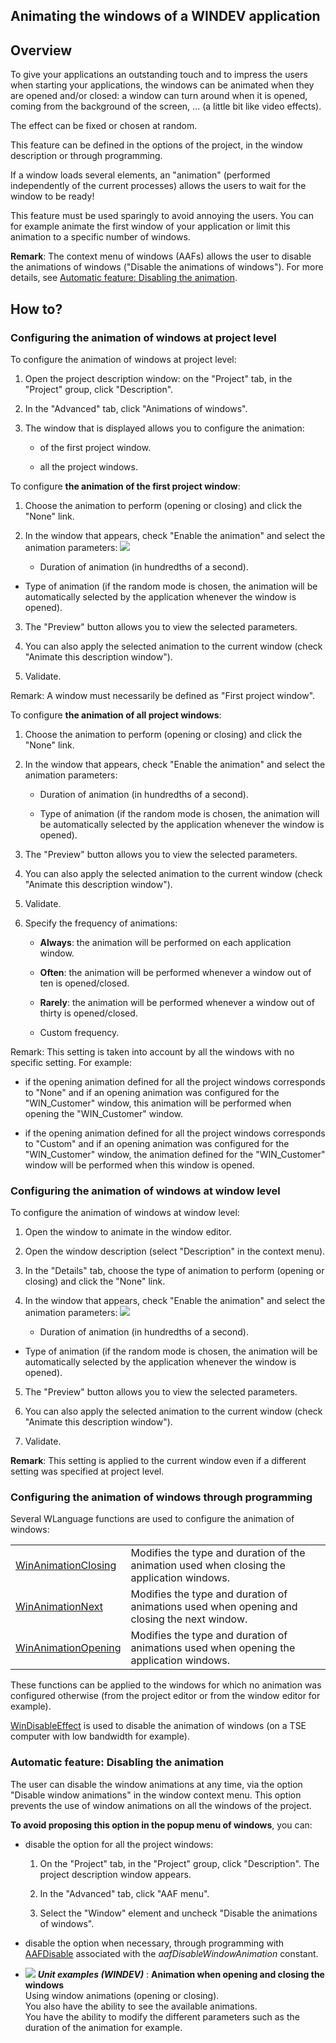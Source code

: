 


## Animating the windows of a WINDEV application
			



<a name="NOTE1"></a>
<a name="NOTE1_1"></a>


## Overview
<a name="overview_ELTTEXTE000247"></a>
To give your applications an outstanding touch and to impress the users when starting your applications, the windows can be animated when they are opened and/or closed: a window can turn around when it is opened, coming from the background of the screen, ... (a little bit like video effects).

The effect can be fixed or chosen at random.

This feature can be defined in the options of the project, in the window description or through programming.

If a window loads several elements, an "animation" (performed independently of the current processes) allows the users to wait for the window to be ready!

This feature must be used sparingly to avoid annoying the users. You can for example animate the first window of your application or limit this animation to a specific number of windows.

**Remark**: The context menu of windows (AAFs) allows the user to disable the animations of windows ("Disable the animations of windows"). For more details, see [Automatic feature: Disabling the animation](#NOTE2_4).

<a name="NOTE2"></a>
<a name="NOTE2_1"></a>


## How to?
<a name="how_ELTTEXTE000271"></a>


### Configuring the animation of windows at project level
<a name="configuring_the_animation_windows_project_level_ELTPARAGRAPHE000031"></a>

To configure the animation of windows at project level:

1. Open the project description window: on the "Project" tab, in the "Project" group, click "Description".

2. In the "Advanced" tab, click "Animations of windows".

3. The window that is displayed allows you to configure the animation:

	- of the first project window.

	- all the project windows.







To configure **the animation of the first project window**: 

1. Choose the animation to perform (opening or closing) and click the "None" link.

2. In the window that appears, check "Enable the animation" and select the animation parameters: 
![](https://doc.pcsoft.fr/en-US/images/image.awp?langid=3&name=Anim_Fenetre2.gif)


	- Duration of animation (in hundredths of a second).

- Type of animation (if the random mode is chosen, the animation will be automatically selected by the application whenever the window is opened).

3. The "Preview" button allows you to view the selected parameters.

4. You can also apply the selected animation to the current window (check "Animate this description window").

5. Validate.


Remark: A window must necessarily be defined as "First project window".

To configure **the animation of all project windows**: 

1. Choose the animation to perform (opening or closing) and click the "None" link.

2. In the window that appears, check "Enable the animation" and select the animation parameters:

	- Duration of animation (in hundredths of a second).

	- Type of animation (if the random mode is chosen, the animation will be automatically selected by the application whenever the window is opened).




3. The "Preview" button allows you to view the selected parameters.

4. You can also apply the selected animation to the current window (check "Animate this description window").

5. Validate.

6. Specify the frequency of animations:

	- **Always**: the animation will be performed on each application window.

	- **Often**: the animation will be performed whenever a window out of ten is opened/closed.

	- **Rarely**: the animation will be performed whenever a window out of thirty is opened/closed.

	- Custom frequency.





Remark: This setting is taken into account by all the windows with no specific setting. For example:

- if the opening animation defined for all the project windows corresponds to "None" and if an opening animation was configured for the "WIN_Customer" window, this animation will be performed when opening the "WIN_Customer" window.

- if the opening animation defined for all the project windows corresponds to "Custom" and if an opening animation was configured for the "WIN_Customer" window, the animation defined for the "WIN_Customer" window will be performed when this window is opened.



<a name="NOTE2_2"></a>


### Configuring the animation of windows at window level
<a name="configuring_the_animation_windows_window_level_ELTPARAGRAPHE000121"></a>

To configure the animation of windows at window level: 

1. Open the window to animate in the window editor.  

2. Open the window description (select "Description" in the context menu).

3. In the "Details" tab, choose the type of animation to perform (opening or closing) and click the "None" link.

4. In the window that appears, check "Enable the animation" and select the animation parameters: 
![](https://doc.pcsoft.fr/en-US/images/image.awp?langid=3&name=Anim_Fenetre2.gif)


	- Duration of animation (in hundredths of a second).

- Type of animation (if the random mode is chosen, the animation will be automatically selected by the application whenever the window is opened).

5. The "Preview" button allows you to view the selected parameters.

6. You can also apply the selected animation to the current window (check "Animate this description window").

7. Validate.




**Remark**: This setting is applied to the current window even if a different setting was specified at project level.
<a name="NOTE2_3"></a>


### Configuring the animation of windows through programming
<a name="configuring_the_animation_windows_through_programming_ELTPARAGRAPHE000154"></a>Several WLanguage functions are used to configure the animation of windows:



|   |   |
| --- | --- |
| [WinAnimationClosing](../WDLang1/3038050.md) | Modifies the type and duration of the animation used when closing the application windows. |
| [WinAnimationNext](../WDLang1/3038052.md) | Modifies the type and duration of animations used when opening and closing the next window. |
| [WinAnimationOpening](../WDLang1/3038051.md) | Modifies the type and duration of animations used when opening the application windows. |





These functions can be applied to the windows for which no animation was configured otherwise (from the project editor or from the window editor for example).

[WinDisableEffect](../WDLang1/1000017172.md) is used to disable the animation of windows (on a TSE computer with low bandwidth for example).
<a name="NOTE2_4"></a>


### Automatic feature: Disabling the animation
<a name="automatic_feature_disabling_the_animation_ELTPARAGRAPHE000168"></a>

The user can disable the window animations at any time, via the option "Disable window animations" in the window context menu. This option prevents the use of window animations on all the windows of the project. 

**To avoid proposing this option in the popup menu of windows**, you can: 

- disable the option for all the project windows: 

	1. On the "Project" tab, in the "Project" group, click "Description". The project description window appears. 

	2. In the "Advanced" tab, click "AAF menu". 

	3. Select the "Window" element and uncheck "Disable the animations of windows". 




- disable the option when necessary, through programming with [AAFDisable](../WDLang1/1000022018.md) associated with the *aafDisableWindowAnimation* constant.





- ![](https://doc.pcsoft.fr/en-US/images/image.awp?langid=3&name=Animationwhenopeningandclosingthewindows.gif) ***Unit examples (WINDEV)*** : **Animation when opening and closing the windows** <br>Using window animations (opening or closing).<br>You also have the ability to see the available animations. <br>You have the ability to modify the different parameters such as the duration of the animation for example.



